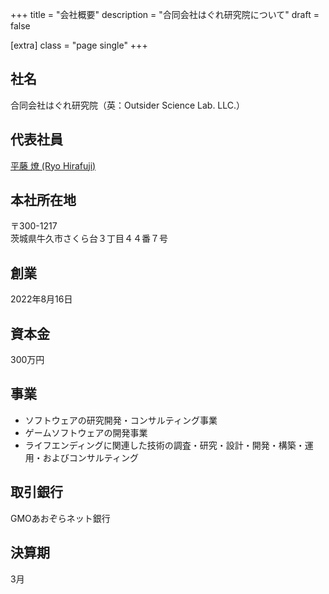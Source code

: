 +++
title = "会社概要"
description = "合同会社はぐれ研究院について"
draft = false

[extra]
class = "page single"
+++

## 社名

合同会社はぐれ研究院（英：Outsider Science Lab. LLC.）

## 代表社員

[平藤 燎 (Ryo Hirafuji)](https://www.linkedin.com/in/ryohirafuji/)

## 本社所在地

〒300-1217  
茨城県牛久市さくら台３丁目４４番７号

## 創業

2022年8月16日

## 資本金

300万円

## 事業

- ソフトウェアの研究開発・コンサルティング事業
- ゲームソフトウェアの開発事業
- ライフエンディングに関連した技術の調査・研究・設計・開発・構築・運用・およびコンサルティング

## 取引銀行

GMOあおぞらネット銀行

## 決算期

3月
